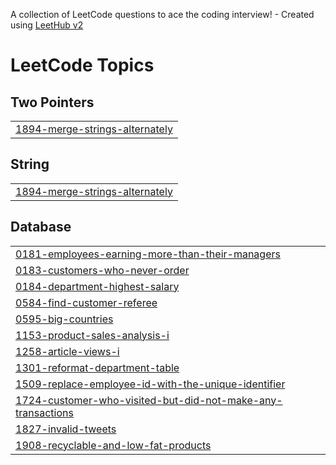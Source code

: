 A collection of LeetCode questions to ace the coding interview! - Created using [LeetHub v2](https://github.com/arunbhardwaj/LeetHub-2.0)
<!---LeetCode Topics Start-->
# LeetCode Topics
## Two Pointers
|  |
| ------- |
| [1894-merge-strings-alternately](https://github.com/rimiJI/codeup-programmers-Leetcode/tree/master/1894-merge-strings-alternately) |
## String
|  |
| ------- |
| [1894-merge-strings-alternately](https://github.com/rimiJI/codeup-programmers-Leetcode/tree/master/1894-merge-strings-alternately) |
## Database
|  |
| ------- |
| [0181-employees-earning-more-than-their-managers](https://github.com/rimiJI/codeup-programmers-Leetcode/tree/master/0181-employees-earning-more-than-their-managers) |
| [0183-customers-who-never-order](https://github.com/rimiJI/codeup-programmers-Leetcode/tree/master/0183-customers-who-never-order) |
| [0184-department-highest-salary](https://github.com/rimiJI/codeup-programmers-Leetcode/tree/master/0184-department-highest-salary) |
| [0584-find-customer-referee](https://github.com/rimiJI/codeup-programmers-Leetcode/tree/master/0584-find-customer-referee) |
| [0595-big-countries](https://github.com/rimiJI/codeup-programmers-Leetcode/tree/master/0595-big-countries) |
| [1153-product-sales-analysis-i](https://github.com/rimiJI/codeup-programmers-Leetcode/tree/master/1153-product-sales-analysis-i) |
| [1258-article-views-i](https://github.com/rimiJI/codeup-programmers-Leetcode/tree/master/1258-article-views-i) |
| [1301-reformat-department-table](https://github.com/rimiJI/codeup-programmers-Leetcode/tree/master/1301-reformat-department-table) |
| [1509-replace-employee-id-with-the-unique-identifier](https://github.com/rimiJI/codeup-programmers-Leetcode/tree/master/1509-replace-employee-id-with-the-unique-identifier) |
| [1724-customer-who-visited-but-did-not-make-any-transactions](https://github.com/rimiJI/codeup-programmers-Leetcode/tree/master/1724-customer-who-visited-but-did-not-make-any-transactions) |
| [1827-invalid-tweets](https://github.com/rimiJI/codeup-programmers-Leetcode/tree/master/1827-invalid-tweets) |
| [1908-recyclable-and-low-fat-products](https://github.com/rimiJI/codeup-programmers-Leetcode/tree/master/1908-recyclable-and-low-fat-products) |
<!---LeetCode Topics End-->